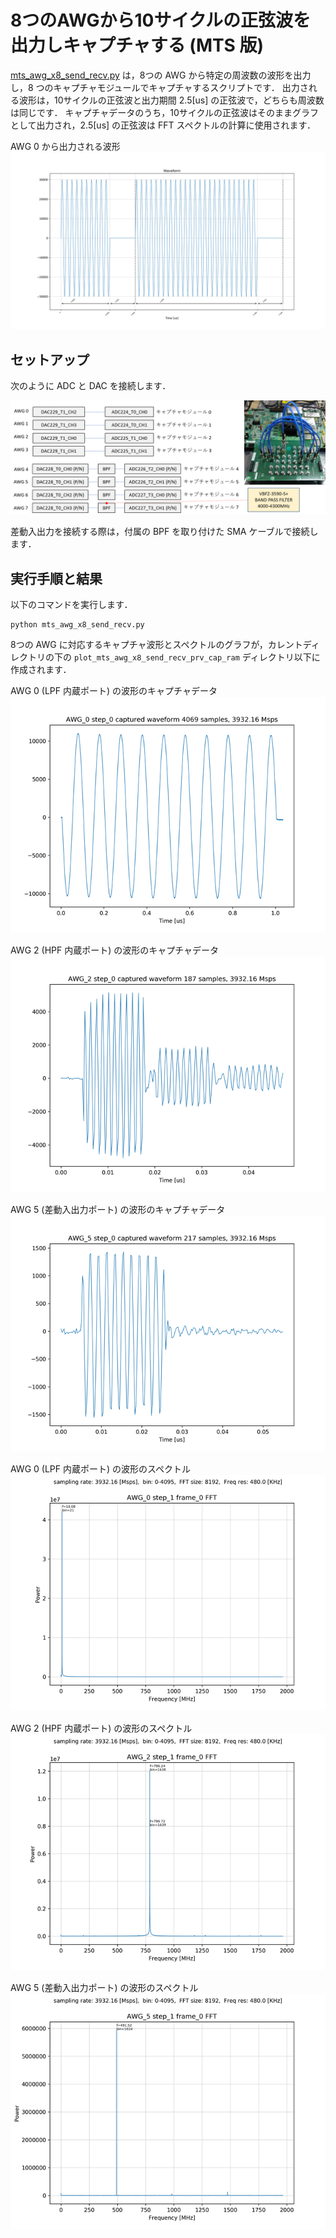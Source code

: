 # 8つのAWGから10サイクルの正弦波を出力しキャプチャする (MTS 版)

[mts_awg_x8_send_recv.py](./mts_awg_x8_send_recv.py) は，8つの AWG から特定の周波数の波形を出力し，8 つのキャプチャモジュールでキャプチャするスクリプトです．
出力される波形は，10サイクルの正弦波と出力期間 2.5[us] の正弦波で，どちらも周波数は同じです．
キャプチャデータのうち，10サイクルの正弦波はそのままグラフとして出力され，2.5[us] の正弦波は FFT スペクトルの計算に使用されます．

AWG 0 から出力される波形  
![AWG 0 から出力される波形](images/awg_0_waveform.png)

## セットアップ

次のように ADC と DAC を接続します．  

![セットアップ](../../docs/images/awg-x8-setup.png)

差動入出力を接続する際は，付属の BPF を取り付けた SMA ケーブルで接続します．

## 実行手順と結果

以下のコマンドを実行します．

```
python mts_awg_x8_send_recv.py
```

8つの AWG に対応するキャプチャ波形とスペクトルのグラフが，カレントディレクトリの下の `plot_mts_awg_x8_send_recv_prv_cap_ram` ディレクトリ以下に作成されます．

AWG 0 (LPF 内蔵ポート) の波形のキャプチャデータ  
![AWG 0 の波形のキャプチャデータ](images/AWG_0_step_0_captured.png)

AWG 2 (HPF 内蔵ポート) の波形のキャプチャデータ  
![AWG 2 の波形のキャプチャデータ](images/AWG_2_step_0_captured.png)

AWG 5 (差動入出力ポート) の波形のキャプチャデータ  
![AWG 5 の波形のキャプチャデータ  ](images/AWG_5_step_0_captured.png)

AWG 0 (LPF 内蔵ポート) の波形のスペクトル  
![AWG 0 の波形のスペクトル](images/AWG_0_step_1_frame_0_FFT_abs.png)

AWG 2 (HPF 内蔵ポート) の波形のスペクトル  
![AWG 2 の波形のスペクトル](images/AWG_2_step_1_frame_0_FFT_abs.png)

AWG 5 (差動入出力ポート) の波形のスペクトル  
![AWG 5 の波形のスペクトル](images/AWG_5_step_1_frame_0_FFT_abs.png)
